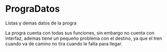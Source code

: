 # PrograDatos
Listas y demas datos de la progra

La progra cuenta con todas sus funciones, sin embargo no cuenta con interfaz,
ademas tiene un pequeño problema con el destino, ya que el tren cuando va de camino no tira cuando le falta para llegar.

